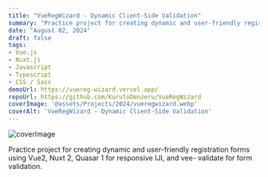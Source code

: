 ```yaml
---
title: "VueRegWizard - Dynamic Client-Side Validation"
summary: "Practice project for creating dynamic and user-friendly registration forms using Vue2, Nuxt 2, Quasar 1 for responsive UI, and vee- validate for form validation."
date: "August 02, 2024"
draft: false
tags:
- Vue.js
- Nuxt.js
- Javascript
- Typescript
- CSS / Sass
demoUrl: https://vuereg-wizard.vercel.app/
repoUrl: https://github.com/KurutoDenzeru/VueRegWizard
coverImage: '@assets/Projects/2024/vueregwizard.webp'
coverAlt: 'VueRegWizard - Dynamic Client-Side Validation'
---
```


![coverImage](@assets/Projects/2024/vueregwizard.webp)

Practice project for creating dynamic and user-friendly registration forms using Vue2, Nuxt 2, Quasar 1 for responsive IJI, and vee- validate for form validation.
